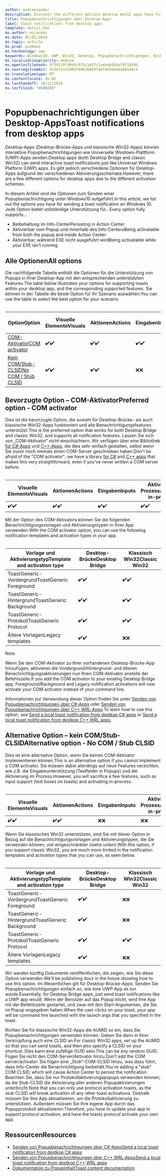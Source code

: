 ```yaml
---
author: andrewleader
Description: Discover the different options desktop Win32 apps have for sending toast notifications
title: Popupbenachrichtigungen über Desktop-Apps
label: Toast notifications from desktop apps
template: detail.hbs
ms.author: mijacobs
ms.date: 05/01/2018
ms.topic: article
ms.prod: windows
ms.technology: uwp
keywords: Windows10, UWP, Win32, Desktop, Popupbenachrichtigungen, Desktop-Brücke, Optionen zum Senden von Popups, COM-Server, COM-Aktivator, COM, gefälschter COM, kein COM, ohne COM, Senden von Popupbenachrichtigungen
ms.localizationpriority: medium
ms.openlocfilehash: 9f54519fd0ddc975c1e57c2aebde583ef971850d
ms.sourcegitcommit: 933e71a31989f8063b020746fdd16e9da94a44c4
ms.translationtype: MT
ms.contentlocale: de-DE
ms.lasthandoff: 10/11/2018
ms.locfileid: "4540293"
---
```

# <a name="toast-notifications-from-desktop-apps"></a><span data-ttu-id="eb539-103">Popupbenachrichtigungen über Desktop-Apps</span><span class="sxs-lookup"><span data-stu-id="eb539-103">Toast notifications from desktop apps</span></span>

<span data-ttu-id="eb539-104">Desktop-Apps (Desktop-Brücke-Apps und klassische Win32-Apps) können interaktive Popupbenachrichtigungen wie Universelle Windows-Plattform (UWP)-Apps senden.</span><span class="sxs-lookup"><span data-stu-id="eb539-104">Desktop apps (both Desktop Bridge and classic Win32) can send interactive toast notifications just like Universal Windows Platform (UWP) apps.</span></span> <span data-ttu-id="eb539-105">Es gibt jedoch verschiedene Optionen für Desktop-Apps aufgrund der verschiedenen Aktivierungsschemata.</span><span class="sxs-lookup"><span data-stu-id="eb539-105">However, there are a few different options for desktop apps due to the different activation schemes.</span></span>

<span data-ttu-id="eb539-106">In diesem Artikel sind die Optionen zum Senden einer Popupbenachrichtigung unter Windows10 aufgeführt.</span><span class="sxs-lookup"><span data-stu-id="eb539-106">In this article, we list out the options you have for sending a toast notification on Windows 10.</span></span> <span data-ttu-id="eb539-107">Jede Option bietet vollständige Unterstützung für...</span><span class="sxs-lookup"><span data-stu-id="eb539-107">Every option fully supports...</span></span>

* <span data-ttu-id="eb539-108">Beibehaltung im Info-Center</span><span class="sxs-lookup"><span data-stu-id="eb539-108">Persisting in Action Center</span></span>
* <span data-ttu-id="eb539-109">Aktivierbar vom Popup und innerhalb des Info-Centers</span><span class="sxs-lookup"><span data-stu-id="eb539-109">Being activatable from both the popup and inside Action Center</span></span>
* <span data-ttu-id="eb539-110">Aktivierbar, während EXE nicht ausgeführt wird</span><span class="sxs-lookup"><span data-stu-id="eb539-110">Being activatable while your EXE isn't running</span></span>

## <a name="all-options"></a><span data-ttu-id="eb539-111">Alle Optionen</span><span class="sxs-lookup"><span data-stu-id="eb539-111">All options</span></span>

<span data-ttu-id="eb539-112">Die nachfolgende Tabelle enthält die Optionen für die Unterstützung von Popups in Ihrer Desktop-App mit den entsprechenden unterstützten Features.</span><span class="sxs-lookup"><span data-stu-id="eb539-112">The table below illustrates your options for supporting toasts within your desktop app, and the corresponding supported features.</span></span> <span data-ttu-id="eb539-113">Sie können in der Tabelle die beste Option für Ihr Szenario auswählen.</span><span class="sxs-lookup"><span data-stu-id="eb539-113">You can use the table to select the best option for your scenario.</span></span><br/><br/>

| <span data-ttu-id="eb539-114">Option</span><span class="sxs-lookup"><span data-stu-id="eb539-114">Option</span></span> | <span data-ttu-id="eb539-115">Visuelle Elemente</span><span class="sxs-lookup"><span data-stu-id="eb539-115">Visuals</span></span> | <span data-ttu-id="eb539-116">Aktionen</span><span class="sxs-lookup"><span data-stu-id="eb539-116">Actions</span></span> | <span data-ttu-id="eb539-117">Eingaben</span><span class="sxs-lookup"><span data-stu-id="eb539-117">Inputs</span></span> | <span data-ttu-id="eb539-118">Aktiviert im Prozess</span><span class="sxs-lookup"><span data-stu-id="eb539-118">Activates in-process</span></span> |
| -- | -- | -- | -- | -- |
| [<span data-ttu-id="eb539-119">COM-Aktivator</span><span class="sxs-lookup"><span data-stu-id="eb539-119">COM activator</span></span>](#preferred-option---com-activator) | <span data-ttu-id="eb539-120">✔️</span><span class="sxs-lookup"><span data-stu-id="eb539-120">✔️</span></span> | <span data-ttu-id="eb539-121">✔️</span><span class="sxs-lookup"><span data-stu-id="eb539-121">✔️</span></span> | <span data-ttu-id="eb539-122">✔️</span><span class="sxs-lookup"><span data-stu-id="eb539-122">✔️</span></span> | <span data-ttu-id="eb539-123">✔️</span><span class="sxs-lookup"><span data-stu-id="eb539-123">✔️</span></span> |
| [<span data-ttu-id="eb539-124">Kein COM/Stub-CLSID</span><span class="sxs-lookup"><span data-stu-id="eb539-124">No COM / Stub CLSID</span></span>](#alternative-option---no-com--stub-clsid) | <span data-ttu-id="eb539-125">✔️</span><span class="sxs-lookup"><span data-stu-id="eb539-125">✔️</span></span> | <span data-ttu-id="eb539-126">✔️</span><span class="sxs-lookup"><span data-stu-id="eb539-126">✔️</span></span> | <span data-ttu-id="eb539-127">❌</span><span class="sxs-lookup"><span data-stu-id="eb539-127">❌</span></span> | <span data-ttu-id="eb539-128">❌</span><span class="sxs-lookup"><span data-stu-id="eb539-128">❌</span></span> |


## <a name="preferred-option---com-activator"></a><span data-ttu-id="eb539-129">Bevorzugte Option – COM-Aktivator</span><span class="sxs-lookup"><span data-stu-id="eb539-129">Preferred option - COM activator</span></span>

<span data-ttu-id="eb539-130">Dies ist die bevorzugte Option, die sowohl für Desktop-Brücke- als auch klassische Win32-Apps funktioniert und alle Benachrichtigungsfeatures unterstützt.</span><span class="sxs-lookup"><span data-stu-id="eb539-130">This is the preferred option that works for both Desktop Bridge and classic Win32, and supports all notification features.</span></span> <span data-ttu-id="eb539-131">Lassen Sie sich von „COM-Aktivator“ nicht einschüchtern: Wir verfügen über eine Bibliothek [für C#-Apps](send-local-toast-desktop.md) und [C++-Apps](send-local-toast-desktop-cpp-wrl.md), die dies sehr einfach gestalten, selbst wenn Sie zuvor noch niemals einen COM-Server geschrieben haben.</span><span class="sxs-lookup"><span data-stu-id="eb539-131">Don't be afraid of the "COM activator"; we have a library [for C#](send-local-toast-desktop.md) and [C++ apps](send-local-toast-desktop-cpp-wrl.md) that makes this very straightforward, even if you've never written a COM server before.</span></span><br/><br/>

| <span data-ttu-id="eb539-132">Visuelle Elemente</span><span class="sxs-lookup"><span data-stu-id="eb539-132">Visuals</span></span> | <span data-ttu-id="eb539-133">Aktionen</span><span class="sxs-lookup"><span data-stu-id="eb539-133">Actions</span></span> | <span data-ttu-id="eb539-134">Eingaben</span><span class="sxs-lookup"><span data-stu-id="eb539-134">Inputs</span></span> | <span data-ttu-id="eb539-135">Aktiviert im Prozess</span><span class="sxs-lookup"><span data-stu-id="eb539-135">Activates in-process</span></span> |
| -- | -- | -- | -- |
| <span data-ttu-id="eb539-136">✔️</span><span class="sxs-lookup"><span data-stu-id="eb539-136">✔️</span></span> | <span data-ttu-id="eb539-137">✔️</span><span class="sxs-lookup"><span data-stu-id="eb539-137">✔️</span></span> | <span data-ttu-id="eb539-138">✔️</span><span class="sxs-lookup"><span data-stu-id="eb539-138">✔️</span></span> | <span data-ttu-id="eb539-139">✔️</span><span class="sxs-lookup"><span data-stu-id="eb539-139">✔️</span></span> |

<span data-ttu-id="eb539-140">Mit der Option des COM-Aktivators können Sie die folgenden Benachrichtigungsvorlagen und Aktivierungstypen in Ihrer App verwenden.</span><span class="sxs-lookup"><span data-stu-id="eb539-140">With the COM activator option, you can use the following notification templates and activation types in your app.</span></span><br/><br/>

| <span data-ttu-id="eb539-141">Vorlage und Aktivierungstyp</span><span class="sxs-lookup"><span data-stu-id="eb539-141">Template and activation type</span></span> | <span data-ttu-id="eb539-142">Desktop-Brücke</span><span class="sxs-lookup"><span data-stu-id="eb539-142">Desktop Bridge</span></span> | <span data-ttu-id="eb539-143">Klassisch Win32</span><span class="sxs-lookup"><span data-stu-id="eb539-143">Classic Win32</span></span> |
| -- | -- | -- |
| <span data-ttu-id="eb539-144">ToastGeneric-Vordergrund</span><span class="sxs-lookup"><span data-stu-id="eb539-144">ToastGeneric Foreground</span></span> | <span data-ttu-id="eb539-145">✔️</span><span class="sxs-lookup"><span data-stu-id="eb539-145">✔️</span></span> | <span data-ttu-id="eb539-146">✔️</span><span class="sxs-lookup"><span data-stu-id="eb539-146">✔️</span></span> |
| <span data-ttu-id="eb539-147">ToastGeneric-Hintergrund</span><span class="sxs-lookup"><span data-stu-id="eb539-147">ToastGeneric Background</span></span> | <span data-ttu-id="eb539-148">✔️</span><span class="sxs-lookup"><span data-stu-id="eb539-148">✔️</span></span> | <span data-ttu-id="eb539-149">✔️</span><span class="sxs-lookup"><span data-stu-id="eb539-149">✔️</span></span> |
| <span data-ttu-id="eb539-150">ToastGeneric-Protokoll</span><span class="sxs-lookup"><span data-stu-id="eb539-150">ToastGeneric Protocol</span></span> | <span data-ttu-id="eb539-151">✔️</span><span class="sxs-lookup"><span data-stu-id="eb539-151">✔️</span></span> | <span data-ttu-id="eb539-152">✔️</span><span class="sxs-lookup"><span data-stu-id="eb539-152">✔️</span></span> |
| <span data-ttu-id="eb539-153">Ältere Vorlagen</span><span class="sxs-lookup"><span data-stu-id="eb539-153">Legacy templates</span></span> | <span data-ttu-id="eb539-154">✔️</span><span class="sxs-lookup"><span data-stu-id="eb539-154">✔️</span></span> | <span data-ttu-id="eb539-155">❌</span><span class="sxs-lookup"><span data-stu-id="eb539-155">❌</span></span> |

> [!NOTE]
> <span data-ttu-id="eb539-156">Wenn Sie den COM-Aktivator zu Ihrer vorhandenen Desktop-Brücke-App hinzufügen, aktivieren die Vordergrund/Hintergrund- und älteren Benachrichtigungsaktivierungen nun Ihren COM-Aktivator anstelle der Befehlszeile.</span><span class="sxs-lookup"><span data-stu-id="eb539-156">If you add the COM activator to your existing Desktop Bridge app, Foreground/Background and Legacy notification activations will now activate your COM activator instead of your command line.</span></span>

<span data-ttu-id="eb539-157">Informationen zur Verwendung dieser Option finden Sie unter [Senden von Popupbenachrichtigungen über C#-Apps](send-local-toast-desktop.md) oder [Senden von Popupbenachrichtigungen über C++ WRL-Apps](send-local-toast-desktop-cpp-wrl.md).</span><span class="sxs-lookup"><span data-stu-id="eb539-157">To learn how to use this option, see [Send a local toast notification from destkop C# apps](send-local-toast-desktop.md) or [Send a local toast notification from destkop C++ WRL apps](send-local-toast-desktop-cpp-wrl.md).</span></span>


## <a name="alternative-option---no-com--stub-clsid"></a><span data-ttu-id="eb539-158">Alternative Option – kein COM/Stub-CLSID</span><span class="sxs-lookup"><span data-stu-id="eb539-158">Alternative option - No COM / Stub CLSID</span></span>

<span data-ttu-id="eb539-159">Dies ist eine alternative Option, wenn Sie keinen COM-Aktivator implementieren können.</span><span class="sxs-lookup"><span data-stu-id="eb539-159">This is an alternative option if you cannot implement a COM activator.</span></span> <span data-ttu-id="eb539-160">Sie müssen dabei allerdings auf neue Features verzichten, wie z.B. die Eingabeunterstützung (Textfelder in Popups) und die Aktivierung im Prozess.</span><span class="sxs-lookup"><span data-stu-id="eb539-160">However, you will sacrifice a few features, such as input support (text boxes on toasts) and activating in-process.</span></span><br/><br/>

| <span data-ttu-id="eb539-161">Visuelle Elemente</span><span class="sxs-lookup"><span data-stu-id="eb539-161">Visuals</span></span> | <span data-ttu-id="eb539-162">Aktionen</span><span class="sxs-lookup"><span data-stu-id="eb539-162">Actions</span></span> | <span data-ttu-id="eb539-163">Eingaben</span><span class="sxs-lookup"><span data-stu-id="eb539-163">Inputs</span></span> | <span data-ttu-id="eb539-164">Aktiviert im Prozess</span><span class="sxs-lookup"><span data-stu-id="eb539-164">Activates in-process</span></span> |
| -- | -- | -- | -- |
| <span data-ttu-id="eb539-165">✔️</span><span class="sxs-lookup"><span data-stu-id="eb539-165">✔️</span></span> | <span data-ttu-id="eb539-166">✔️</span><span class="sxs-lookup"><span data-stu-id="eb539-166">✔️</span></span> | <span data-ttu-id="eb539-167">❌</span><span class="sxs-lookup"><span data-stu-id="eb539-167">❌</span></span> | <span data-ttu-id="eb539-168">❌</span><span class="sxs-lookup"><span data-stu-id="eb539-168">❌</span></span> |

<span data-ttu-id="eb539-169">Wenn Sie klassisches Win32 unterstützen, sind Sie mit dieser Option in Bezug auf die Benachrichtigungsvorlagen und Aktivierungstypen, die Sie verwenden können, viel eingeschränkter (siehe unten).</span><span class="sxs-lookup"><span data-stu-id="eb539-169">With this option, if you support classic Win32, you are much more limited in the notification templates and activation types that you can use, as seen below.</span></span><br/><br/>

| <span data-ttu-id="eb539-170">Vorlage und Aktivierungstyp</span><span class="sxs-lookup"><span data-stu-id="eb539-170">Template and activation type</span></span> | <span data-ttu-id="eb539-171">Desktop-Brücke</span><span class="sxs-lookup"><span data-stu-id="eb539-171">Desktop Bridge</span></span> | <span data-ttu-id="eb539-172">Klassisch Win32</span><span class="sxs-lookup"><span data-stu-id="eb539-172">Classic Win32</span></span> |
| -- | -- | -- |
| <span data-ttu-id="eb539-173">ToastGeneric-Vordergrund</span><span class="sxs-lookup"><span data-stu-id="eb539-173">ToastGeneric Foreground</span></span> | <span data-ttu-id="eb539-174">✔️</span><span class="sxs-lookup"><span data-stu-id="eb539-174">✔️</span></span> | <span data-ttu-id="eb539-175">❌</span><span class="sxs-lookup"><span data-stu-id="eb539-175">❌</span></span> |
| <span data-ttu-id="eb539-176">ToastGeneric-Hintergrund</span><span class="sxs-lookup"><span data-stu-id="eb539-176">ToastGeneric Background</span></span> | <span data-ttu-id="eb539-177">✔️</span><span class="sxs-lookup"><span data-stu-id="eb539-177">✔️</span></span> | <span data-ttu-id="eb539-178">❌</span><span class="sxs-lookup"><span data-stu-id="eb539-178">❌</span></span> |
| <span data-ttu-id="eb539-179">ToastGeneric-Protokoll</span><span class="sxs-lookup"><span data-stu-id="eb539-179">ToastGeneric Protocol</span></span> | <span data-ttu-id="eb539-180">✔️</span><span class="sxs-lookup"><span data-stu-id="eb539-180">✔️</span></span> | <span data-ttu-id="eb539-181">✔️</span><span class="sxs-lookup"><span data-stu-id="eb539-181">✔️</span></span> |
| <span data-ttu-id="eb539-182">Ältere Vorlagen</span><span class="sxs-lookup"><span data-stu-id="eb539-182">Legacy templates</span></span> | <span data-ttu-id="eb539-183">✔️</span><span class="sxs-lookup"><span data-stu-id="eb539-183">✔️</span></span> | <span data-ttu-id="eb539-184">❌</span><span class="sxs-lookup"><span data-stu-id="eb539-184">❌</span></span> |

<span data-ttu-id="eb539-185">Wir werden künftig Dokumente veröffentlichen, die zeigen, wie Sie diese Option verwenden.</span><span class="sxs-lookup"><span data-stu-id="eb539-185">We'll be publishing docs in the future showing how to use this option.</span></span> <span data-ttu-id="eb539-186">Im Wesentlichen gilt für Desktop-Brücke-Apps: Senden Sie Popupbenachrichtigungen einfach so, wie eine UWP-App es tun würde.</span><span class="sxs-lookup"><span data-stu-id="eb539-186">Essentially, for Desktop Bridge apps, just send toast notifications like a UWP app would.</span></span> <span data-ttu-id="eb539-187">Wenn der Benutzer auf das Popup klickt, wird Ihre App mit der Befehlszeile gestartet, und zwar mit den Start-Argumenten, die Sie im Popup angegeben haben.</span><span class="sxs-lookup"><span data-stu-id="eb539-187">When the user clicks on your toast, your app will be command line launched with the launch args that you specified in the toast.</span></span>

<span data-ttu-id="eb539-188">Richten Sie für klassische Win32-Apps die AUMID so ein, dass Sie Popupbenachrichtigungen versenden können. Geben Sie dann in Ihrer Verknüpfung auch eine CLSID an.</span><span class="sxs-lookup"><span data-stu-id="eb539-188">For classic Win32 apps, set up the AUMID so that you can send toasts, and then also specify a CLSID on your shortcut.</span></span> <span data-ttu-id="eb539-189">Dies kann eine zufällige GUID sein.</span><span class="sxs-lookup"><span data-stu-id="eb539-189">This can be any random GUID.</span></span> <span data-ttu-id="eb539-190">Fügen Sie nicht den COM-Server/Aktivator hinzu.</span><span class="sxs-lookup"><span data-stu-id="eb539-190">Don't add the COM server/activator.</span></span> <span data-ttu-id="eb539-191">Sie fügen eine „Stub“-COM-CLSID hinzu, was dazu führt, dass Info-Center die Benachrichtigung beibehält.</span><span class="sxs-lookup"><span data-stu-id="eb539-191">You're adding a "stub" COM CLSID, which will cause Action Center to persist the notification.</span></span> <span data-ttu-id="eb539-192">Beachten Sie, dass Sie nur Protokollaktivierungspopups verwenden können, da die Stub-CLSID die Aktivierung aller anderen Popupaktivierungen unterbricht.</span><span class="sxs-lookup"><span data-stu-id="eb539-192">Note that you can only use protocol activation toasts, as the stub CLSID will break activation of any other toast activations.</span></span> <span data-ttu-id="eb539-193">Deshalb müssen Sie Ihre App aktualisieren, um die Protokollaktivierung zu unterstützen. Außerdem müssen Sie Ihre eigene App durch das Popupprotokoll aktualisieren.</span><span class="sxs-lookup"><span data-stu-id="eb539-193">Therefore, you have to update your app to support protocol activation, and have the toasts protocol activate your own app.</span></span>


## <a name="resources"></a><span data-ttu-id="eb539-194">Ressourcen</span><span class="sxs-lookup"><span data-stu-id="eb539-194">Resources</span></span>

* [<span data-ttu-id="eb539-195">Senden von Popupbenachrichtigungen über C#-Apps</span><span class="sxs-lookup"><span data-stu-id="eb539-195">Send a local toast notification from destkop C# apps</span></span>](send-local-toast-desktop.md)
* [<span data-ttu-id="eb539-196">Senden von Popupbenachrichtigungen über C++ WRL-Apps</span><span class="sxs-lookup"><span data-stu-id="eb539-196">Send a local toast notification from destkop C++ WRL apps</span></span>](send-local-toast-desktop-cpp-wrl.md)
* [<span data-ttu-id="eb539-197">Dokumentation zu Popupinhalt</span><span class="sxs-lookup"><span data-stu-id="eb539-197">Toast content documentation</span></span>](adaptive-interactive-toasts.md)